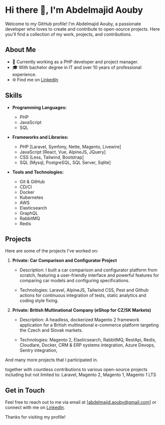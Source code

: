 # Hi there 👋, I'm Abdelmajid Aouby

Welcome to my GitHub profile! I'm Abdelmajid Aouby, a passionate developer who loves to create and contribute to open-source projects. Here you'll find a collection of my work, projects, and contributions.

## About Me

- 💼 Currently working as a PHP developer and project manager.
- 🎓 With bachelor degree in IT and over 10 years of professional experience.
- 🌐 Find me on [LinkedIn](https://www.linkedin.com/in/abdelmajidaouby)

## Skills

- **Programming Languages:** 
  - PHP
  - JavaScript
  - SQL

- **Frameworks and Libraries:**
  - PHP [Laravel, Symfony, Nette, Magento, Livewire]
  - JavaScript [React, Vue, AlpineJS, JQuery]
  - CSS [Less, Tailwind, Bootstrap]
  - SQL [Mysql, PostgreSQL, SQL Server, Sqlite]

- **Tools and Technologies:**
  - Git & GitHub
  - CD/CI
  - Docker
  - Kubernetes
  - AWS
  - Elasticsearch
  - GraphQL
  - RabbitMQ
  - Redis


## Projects

Here are some of the projects I've worked on:

1. **Private: Car Comparison and Configurator Project**
   
   - Description: I built a car comparison and configurator platform from scratch, featuring a user-friendly interface and powerful features for comparing car models and configuring specifications.
     
   - Technologies: Laravel, AlpineJS, Tailwind CSS, Pest and Github actions for continuous integration of tests, static analytics and coding style fixing.

2. **Private: British Multinational Company (eShop for CZ/SK Markets)**

   - Description: A headless, dockerized Magento 2 framework application for a British multinational e-commerce platform targeting the Czech and Slovak markets.

   - Technologies: Magento 2, Elasticsearch, RabbitMQ, RestApi, Redis, Cloudlare, Docker, CRM & ERP systems integration, Azure Devops, Sentry integration, 

And many more projects that I participated in.

together with countless contributions to various open-source projects including but not limited to: Laravel, Magento 2, Magento 1, Magento 1 LTS


## Get in Touch

Feel free to reach out to me via email at [abdelmajid.aouby@gmail.com] or connect with me on [LinkedIn](https://www.linkedin.com/in/abdelmajidaouby).

Thanks for visiting my profile!
